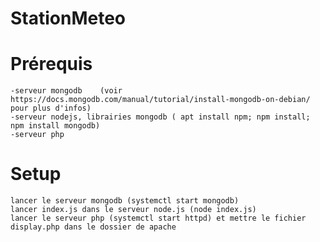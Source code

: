 # StationMeteo


# Prérequis

    -serveur mongodb    (voir https://docs.mongodb.com/manual/tutorial/install-mongodb-on-debian/ pour plus d'infos)
    -serveur nodejs, librairies mongodb ( apt install npm; npm install; npm install mongodb)
    -serveur php

# Setup
    lancer le serveur mongodb (systemctl start mongodb)
    lancer index.js dans le serveur node.js (node index.js)
    lancer le serveur php (systemctl start httpd) et mettre le fichier display.php dans le dossier de apache


